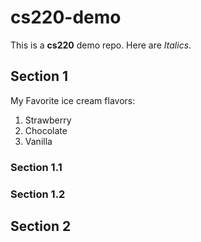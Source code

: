 # cs220-demo
This is a **cs220** demo repo.
Here are *Italics*.

## Section 1
My Favorite ice cream flavors:
1. Strawberry
2. Chocolate
3. Vanilla

### Section 1.1

### Section 1.2

## Section 2
